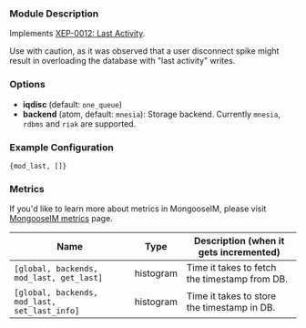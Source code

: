 ### Module Description

Implements [XEP-0012: Last Activity](https://xmpp.org/extensions/xep-0012.html).

Use with caution, as it was observed that a user disconnect spike might result in overloading the database with "last activity" writes.

### Options

* **iqdisc** (default: `one_queue`)
* **backend** (atom, default: `mnesia`): Storage backend. Currently `mnesia`, `rdbms` and `riak` are supported.

### Example Configuration

` {mod_last, []} `

### Metrics

If you'd like to learn more about metrics in MongooseIM, please visit [MongooseIM metrics](../operation-and-maintenance/Mongoose-metrics.md) page.

| Name | Type | Description (when it gets incremented) |
| ---- | ---- | -------------------------------------- |
| `[global, backends, mod_last, get_last]` | histogram | Time it takes to fetch the timestamp from DB. |
| `[global, backends, mod_last, set_last_info]` | histogram | Time it takes to store the timestamp in DB. |

